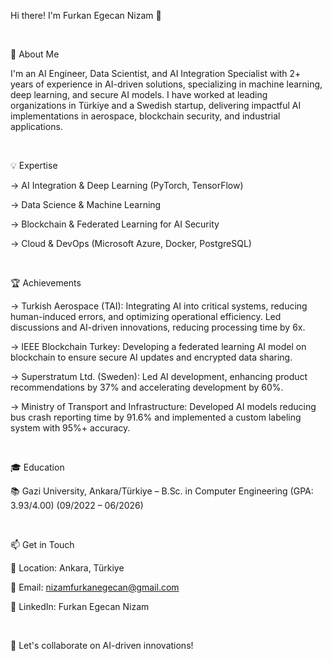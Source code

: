 Hi there! I'm Furkan Egecan Nizam 👋

&nbsp; 

🚀 About Me

I'm an AI Engineer, Data Scientist, and AI Integration Specialist with 2+ years of experience in AI-driven solutions, specializing in machine learning, deep learning, and secure AI models. I have worked at leading organizations in Türkiye and a Swedish startup, delivering impactful AI implementations in aerospace, blockchain security, and industrial applications.

&nbsp; 

💡 Expertise

-> AI Integration & Deep Learning (PyTorch, TensorFlow)

-> Data Science & Machine Learning

-> Blockchain & Federated Learning for AI Security

-> Cloud & DevOps (Microsoft Azure, Docker, PostgreSQL)

&nbsp; 


🏆 Achievements

-> Turkish Aerospace (TAI): Integrating AI into critical systems, reducing human-induced errors, and optimizing operational efficiency. Led discussions and AI-driven innovations, reducing processing time by 6x.

-> IEEE Blockchain Turkey: Developing a federated learning AI model on blockchain to ensure secure AI updates and encrypted data sharing.

-> Superstratum Ltd. (Sweden): Led AI development, enhancing product recommendations by 37% and accelerating development by 60%.

-> Ministry of Transport and Infrastructure: Developed AI models reducing bus crash reporting time by 91.6% and implemented a custom labeling system with 95%+ accuracy.


&nbsp; 

🎓 Education

📚 Gazi University, Ankara/Türkiye – B.Sc. in Computer Engineering (GPA: 3.93/4.00) (09/2022 – 06/2026)

&nbsp; 

📫 Get in Touch

📍 Location: Ankara, Türkiye

📧 Email: nizamfurkanegecan@gmail.com

🔗 LinkedIn: Furkan Egecan Nizam

&nbsp; 



🚀 Let's collaborate on AI-driven innovations!
